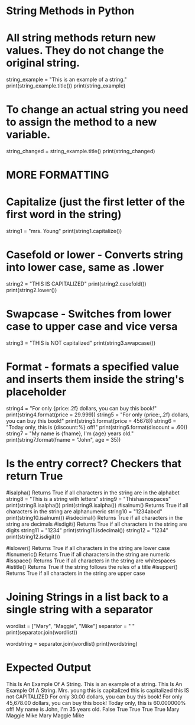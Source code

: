 # String Methods in Python

# All string methods return new values. They do not change the original string.

string_example = "This is an example of a string."
print(string_example.title())
print(string_example)

# To change an actual string you need to assign the method to a new variable.
string_changed = string_example.title()
print(string_changed)

# MORE FORMATTING
# Capitalize (just the first letter of the first word in the string)
string1 = "mrs. Young"
print(string1.capitalize())

# Casefold or lower - Converts string into lower case, same as .lower
string2 = "THIS IS CAPITALIZED"
print(string2.casefold())
print(string2.lower())

# Swapcase - Switches from lower case to upper case and vice versa
string3 = "THIS is NOT capitalized"
print(string3.swapcase())

# Format - formats a specified value and inserts them inside the string's placeholder
string4 = "For only {price:.2f} dollars, you can buy this book!"
print(string4.format(price = 29.999))
string5 = "For only {price:,.2f} dollars, you can buy this book!"
print(string5.format(price = 45678))
string6 = "Today only, this is {discount:%} off!"
print(string6.format(discount = .60))
string7 = "My name is {fname}, I'm {age} years old."
print(string7.format(fname = "John", age = 35))

# Is the entry correct? Checkers that return True
#isalpha()	Returns True if all characters in the string are in the alphabet
string8 = "This is a string with letters"
string9 = "Thishasnospaces"
print(string8.isalpha())
print(string9.isalpha())
#isalnum()	Returns True if all characters in the string are alphanumeric
string10 = "1234abcd"
print(string10.isalnum())
#isdecimal()	Returns True if all characters in the string are decimals
#isdigit()	Returns True if all characters in the string are digits
string11 = "1234"
print(string11.isdecimal())
string12 = "1234"
print(string12.isdigit())

#islower()	Returns True if all characters in the string are lower case
#isnumeric()	Returns True if all characters in the string are numeric
#isspace()	Returns True if all characters in the string are whitespaces
#istitle()	Returns True if the string follows the rules of a title
#isupper()	Returns True if all characters in the string are upper case

# Joining Strings in a list back to a single string with a separator

wordlist = ["Mary", "Maggie", "Mike"]
separator = " "
print(separator.join(wordlist))

wordstring = separator.join(wordlist)
print(wordstring)


# Expected Output
This Is An Example Of A String.
This is an example of a string.
This Is An Example Of A String.
Mrs. young
this is capitalized
this is capitalized
this IS not CAPITALIZED
For only 30.00 dollars, you can buy this book!
For only 45,678.00 dollars, you can buy this book!
Today only, this is 60.000000% off!
My name is John, I'm 35 years old.
False
True
True
True
True
Mary Maggie Mike
Mary Maggie Mike
